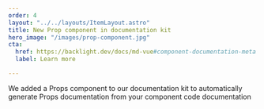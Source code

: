 ```yaml
---
order: 4
layout: "../../layouts/ItemLayout.astro"
title: New Prop component in documentation kit
hero_image: "/images/prop-component.jpg"
cta:
  href: https://backlight.dev/docs/md-vue#component-documentation-meta
  label: Learn more

---
```

We added a Props component to our documentation kit to automatically generate Props documentation from your component code documentation